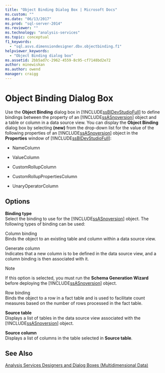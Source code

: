 ```yaml
---
title: "Object Binding Dialog Box | Microsoft Docs"
ms.custom: ""
ms.date: "06/13/2017"
ms.prod: "sql-server-2014"
ms.reviewer: ""
ms.technology: "analysis-services"
ms.topic: conceptual
f1_keywords: 
  - "sql.asvs.dimensiondesigner.dbv.objectbinding.f1"
helpviewer_keywords: 
  - "Object Binding dialog box"
ms.assetid: 2bb5ad7c-2962-4559-8c95-cf7148bd2e72
author: minewiskan
ms.author: owend
manager: craigg
---
```

# Object Binding Dialog Box
  Use the **Object Binding** dialog box in [!INCLUDE[ssBIDevStudioFull](../includes/ssbidevstudiofull-md.md)] to define bindings between the property of an [!INCLUDE[ssASnoversion](../includes/ssasnoversion-md.md)] object and a table or column in a data source view. You can display the **Object Binding** dialog box by selecting **(new)** from the drop-down list for the value of the following properties of an [!INCLUDE[ssASnoversion](../includes/ssasnoversion-md.md)] object in the **Properties** window of [!INCLUDE[ssBIDevStudioFull](../includes/ssbidevstudiofull-md.md)]:  
  
-   NameColumn  
  
-   ValueColumn  
  
-   CustomRollupColumn  
  
-   CustomRollupPropertiesColumn  
  
-   UnaryOperatorColumn  
  
## Options  
 **Binding type**  
 Select the binding to use for the [!INCLUDE[ssASnoversion](../includes/ssasnoversion-md.md)] object. The following types of binding can be used:  
  
 Column binding  
 Binds the object to an existing table and column within a data source view.  
  
 Generate column  
 Indicates that a new column is to be defined in the data source view, and a column binding is then associated with it.  
  
> [!NOTE]  
>  If this option is selected, you must run the **Schema Generation Wizard** before deploying the [!INCLUDE[ssASnoversion](../includes/ssasnoversion-md.md)] object.  
  
 Row binding  
 Binds the object to a row in a fact table and is used to facilitate count measures based on the number of rows processed in the fact table.  
  
 **Source table**  
 Displays a list of tables in the data source view associated with the [!INCLUDE[ssASnoversion](../includes/ssasnoversion-md.md)] object.  
  
 **Source column**  
 Displays a list of columns in the table selected in **Source table**.  
  
## See Also  
 [Analysis Services Designers and Dialog Boxes &#40;Multidimensional Data&#41;](analysis-services-designers-and-dialog-boxes-multidimensional-data.md)  
  
  

